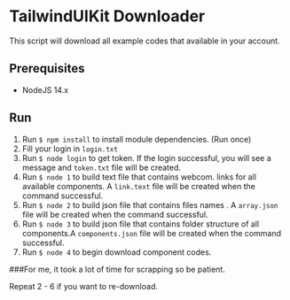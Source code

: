 # TailwindUIKit Downloader
This script will download all example codes that available in your account.

## Prerequisites
- NodeJS 14.x

## Run
1. Run `$ npm install` to install module dependencies. (Run once)
2. Fill your login in `login.txt`
3. Run `$ node login` to get token. If the login successful, you will see a message and `token.txt` file will be created.
4. Run `$ node 1` to build text file that contains webcom. links for all available components. A `link.text` file will be created when the command successful.
5. Run `$ node 2` to build json file that contains files names . A `array.json` file will be created when the command successful.
6. Run `$ node 3` to build json file that contains folder structure of all components.A `components.json` file will be created when the command successful.
6. Run `$ node 4` to begin download component codes.

###For me, it took a lot of time for scrapping so be patient.

Repeat 2 - 6 if you want to re-download.